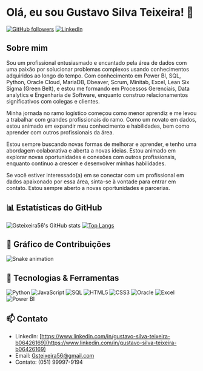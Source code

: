 # Olá, eu sou Gustavo Silva Teixeira! 👋

[![GitHub followers](https://img.shields.io/github/followers/Gsteixeira56?label=Follow&style=social)](https://github.com/Gsteixeira56)
[![LinkedIn](https://img.shields.io/badge/LinkedIn-Connect-blue)](https://www.linkedin.com/in/seu-perfil/)

## Sobre mim

Sou um profissional entusiasmado e encantado pela área de dados com uma paixão por solucionar problemas complexos usando conhecimentos adquiridos ao longo do tempo. Com conhecimento em Power BI, SQL, Python, Oracle Cloud, MariaDB, Dbeaver, Scrum, Minitab, Excel, Lean Six Sigma (Green Belt), e estou me formando em Processos Gerenciais, Data analytics e Engenharia de Software, enquanto construo relacionamentos significativos com colegas e clientes.

Minha jornada no ramo logístico começou como menor aprendiz e me levou a trabalhar com grandes profissionais do ramo. Como um novato em dados, estou animado em expandir meu conhecimento e habilidades, bem como aprender com outros profissionais da área.

Estou sempre buscando novas formas de melhorar e aprender, e tenho uma abordagem colaborativa e aberta a novas ideias. Estou animado em explorar novas oportunidades e conexões com outros profissionais, enquanto continuo a crescer e desenvolver minhas habilidades.

Se você estiver interessado(a) em se conectar com um profissional em dados apaixonado por essa área, sinta-se à vontade para entrar em contato. Estou sempre aberto a novas oportunidades e parcerias.

## 📊 Estatísticas do GitHub

![Gsteixeira56's GitHub stats](https://github-readme-stats.vercel.app/api?username=Gsteixeira56&show_icons=true&theme=radical)
[![Top Langs](https://github-readme-stats.vercel.app/api/top-langs/?username=Gsteixeira56&layout=compact&theme=radical)](https://github.com/anuraghazra/github-readme-stats)

## 🐍 Gráfico de Contribuições

![Snake animation](https://github.com/Gsteixeira56/Gsteixeira56/blob/output/snake.svg)


## 🔧 Tecnologias & Ferramentas

![Python](https://img.shields.io/badge/Python-3776AB?style=for-the-badge&logo=python&logoColor=white)
![JavaScript](https://img.shields.io/badge/JavaScript-F7DF1E?style=for-the-badge&logo=javascript&logoColor=black)
![SQL](https://img.shields.io/badge/SQL-003B57?style=for-the-badge&logo=sqlite&logoColor=white)
![HTML5](https://img.shields.io/badge/HTML5-E34F26?style=for-the-badge&logo=html5&logoColor=white)
![CSS3](https://img.shields.io/badge/CSS3-1572B6?style=for-the-badge&logo=css3&logoColor=white)
![Oracle](https://img.shields.io/badge/Oracle-F80000?style=for-the-badge&logo=oracle&logoColor=white)
![Excel](https://img.shields.io/badge/Microsoft_Excel-217346?style=for-the-badge&logo=microsoft-excel&logoColor=white)
![Power BI](https://img.shields.io/badge/Power_BI-F2C811?style=for-the-badge&logo=power-bi&logoColor=black)


## 📫 Contato

- LinkedIn: [https://www.linkedin.com/in/gustavo-silva-teixeira-b06426169](https://www.linkedin.com/in/gustavo-silva-teixeira-b06426169)
- Email: [Gsteixeira56@gmail.com](mailto:seu-email@example.com)
- Contato: (051) 99997-9194 

